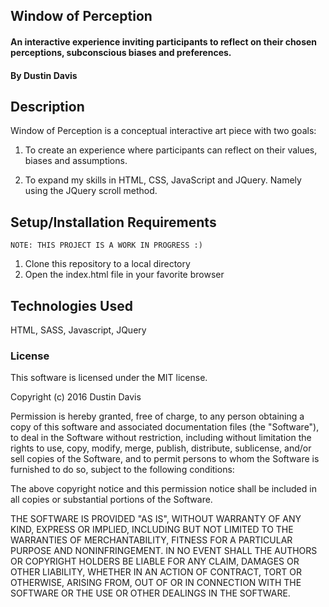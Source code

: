 ## Window of Perception

#### An interactive experience inviting participants to reflect on their chosen perceptions, subconscious biases and preferences.

#### By Dustin Davis

## Description
Window of Perception is a conceptual interactive art piece with two goals:  
1) To create an experience where participants can reflect on their values, biases and assumptions.  

2) To expand my skills in HTML, CSS, JavaScript and JQuery. Namely using the JQuery scroll method.  

## Setup/Installation Requirements
```
NOTE: THIS PROJECT IS A WORK IN PROGRESS :)
```

1) Clone this repository to a local directory  
2) Open the index.html file in your favorite browser  

## Technologies Used

HTML, SASS, Javascript, JQuery

### License

This software is licensed under the MIT license.

Copyright (c) 2016 Dustin Davis

Permission is hereby granted, free of charge, to any person obtaining a copy of this software and associated documentation files (the "Software"), to deal in the Software without restriction, including without limitation the rights to use, copy, modify, merge, publish, distribute, sublicense, and/or sell copies of the Software, and to permit persons to whom the Software is furnished to do so, subject to the following conditions:

The above copyright notice and this permission notice shall be included in all copies or substantial portions of the Software.

THE SOFTWARE IS PROVIDED "AS IS", WITHOUT WARRANTY OF ANY KIND, EXPRESS OR IMPLIED, INCLUDING BUT NOT LIMITED TO THE WARRANTIES OF MERCHANTABILITY, FITNESS FOR A PARTICULAR PURPOSE AND NONINFRINGEMENT. IN NO EVENT SHALL THE AUTHORS OR COPYRIGHT HOLDERS BE LIABLE FOR ANY CLAIM, DAMAGES OR OTHER LIABILITY, WHETHER IN AN ACTION OF CONTRACT, TORT OR OTHERWISE, ARISING FROM, OUT OF OR IN CONNECTION WITH THE SOFTWARE OR THE USE OR OTHER DEALINGS IN THE SOFTWARE.
